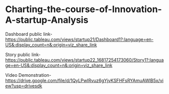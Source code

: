 # Charting-the-course-of-Innovation-A-startup-Analysis


Dashboard public link-https://public.tableau.com/views/startup21/Dashboard1?:language=en-US&:display_count=n&:origin=viz_share_link


Story public link-https://public.tableau.com/views/startup22_16817254173060/Story1?:language=en-US&:display_count=n&:origin=viz_share_link


Video Demonstration-https://drive.google.com/file/d/1QyLPwIRvuz6gYjvKSFHFsRYAmuAWlB5x/view?usp=drivesdk
